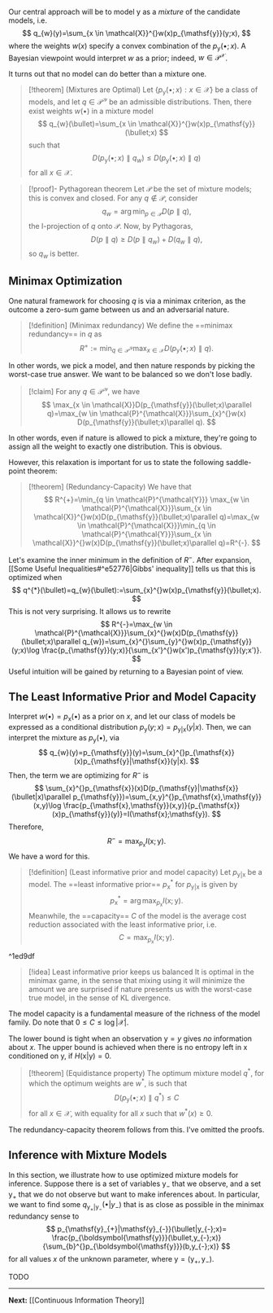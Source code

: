 Our central approach will be to model $\mathsf{y}$ as a *mixture* of the candidate models, i.e.
$$
q_{w}(y)=\sum_{x \in \mathcal{X}}^{}w(x)p_{\mathsf{y}}(y;x),
$$
where the weights $w(x)$ specify a convex combination of the $p_{\mathsf{y}}(\bullet;x)$. A Bayesian viewpoint would interpret $w$ as a prior; indeed, $w \in \mathcal{P}^{\mathcal{X}}$.

It turns out that no model can do better than a mixture one.

> [!theorem] (Mixtures are Optimal)
> Let $\{ p_{\mathsf{y}}(\bullet;x) : x \in \mathcal{X} \}$ be a class of models, and let $q\in \mathcal{P}^{\mathcal{Y}}$ be an admissible distributions. Then, there exist weights $w(\bullet)$ in a mixture model
> $$
> q_{w}(\bullet)=\sum_{x \in \mathcal{X}}^{}w(x)p_{\mathsf{y}}(\bullet;x)
> $$
> such that
> $$
> D(p_{\mathsf{y}}(\bullet;x)\parallel q_{w})\leq D(p_{\mathsf{y}}(\bullet;x)\parallel q)
> $$
> for all $x \in \mathcal{X}$. 
> 

> [!proof]- Pythagorean theorem
> Let $\mathcal{P}$ be the set of mixture models; this is convex and closed. For any $q\not\in \mathcal{P}$, consider
> $$
> q_{w}=\arg\min_{p \in \mathcal{P}}D(p\parallel q),
> $$
> the I-projection of $q$ onto $\mathcal{P}$. Now, by Pythagoras,
> $$
> D(p\parallel q)\geq D(p \parallel q_{w})+D(q_{w}\parallel q),
> $$
> so $q_{w}$ is better.

## Minimax Optimization

One natural framework for choosing $q$ is via a minimax criterion, as the outcome a zero-sum game between us and an adversarial nature. 

> [!definition] (Minimax redundancy)
> We define the ==minimax redundancy== in $q$ as
> $$
> R^{+}:=\min_{q \in \mathcal{P}^{\mathcal{Y}}}\max_{x \in \mathcal{X}} D(p_{\mathsf{y}}(\bullet;x)\parallel q).
> $$

In other words, we pick a model, and then nature responds by picking the worst-case true answer. We want to be balanced so we don't lose badly.

> [!claim]
> For any $q \in \mathcal{P}^{\mathcal{Y}}$, we have
> $$
> \max_{x \in \mathcal{X}}D(p_{\mathsf{y}}(\bullet;x)\parallel q)=\max_{w \in \mathcal{P}^{\mathcal{X}}}\sum_{x}^{}w(x) D(p_{\mathsf{y}}(\bullet;x)\parallel q).
> $$

In other words, even if nature is allowed to pick a mixture, they're going to assign all the weight to exactly one distribution. This is obvious.

However, this relaxation is important for us to state the following saddle-point theorem:

> [!theorem] (Redundancy-Capacity)
> We have that
> $$
> R^{+}=\min_{q \in \mathcal{P}^{\mathcal{Y}}} \max_{w \in \mathcal{P}^{\mathcal{X}}}\sum_{x \in \mathcal{X}}^{}w(x)D(p_{\mathsf{y}}(\bullet;x)\parallel q)=\max_{w \in \mathcal{P}^{\mathcal{X}}}\min_{q \in \mathcal{P}^{\mathcal{Y}}}\sum_{x \in \mathcal{X}}^{}w(x)D(p_{\mathsf{y}}(\bullet;x)\parallel q)=R^{-}.
> $$

Let's examine the inner minimum in the definition of $R^{-}$. After expansion, [[Some Useful Inequalities#^e52776|Gibbs' inequality]] tells us that this is optimized when
$$
q^{*}(\bullet)=q_{w}(\bullet):=\sum_{x}^{}w(x)p_{\mathsf{y}}(\bullet;x).
$$
This is not very surprising. It allows us to rewrite
$$
R^{-}=\max_{w \in \mathcal{P}^{\mathcal{X}}}\sum_{x}^{}w(x)D(p_{\mathsf{y}}(\bullet;x)\parallel q_{w})=\sum_{x}^{}\sum_{y}^{}w(x)p_{\mathsf{y}}(y;x)\log \frac{p_{\mathsf{y}}(y;x)}{\sum_{x'}^{}w(x')p_{\mathsf{y}}(y;x')}.
$$
Useful intuition will be gained by returning to a Bayesian point of view.

## The Least Informative Prior and Model Capacity

Interpret $w(\bullet)=p_{\mathsf{x}}(\bullet)$ as a prior on $x$, and let our class of models be expressed as a conditional distribution $p_{\mathsf{y}}(y;x)=p_{\mathsf{y}|\mathsf{x}}(y|x)$. Then, we can interpret the mixture as $p_{\mathsf{y}}(\bullet)$, via
$$
q_{w}(y)=p_{\mathsf{y}}(y)=\sum_{x}^{}p_{\mathsf{x}}(x)p_{\mathsf{y}|\mathsf{x}}(y|x).
$$
Then, the term we are optimizing for $R^{-}$ is
$$
\sum_{x}^{}p_{\mathsf{x}}(x)D(p_{\mathsf{y}|\mathsf{x}}(\bullet|x)\parallel p_{\mathsf{y}})=\sum_{x,y}^{}p_{\mathsf{x},\mathsf{y}}(x,y)\log \frac{p_{\mathsf{x},\mathsf{y}}(x,y)}{p_{\mathsf{x}}(x)p_{\mathsf{y}}(y)}=I(\mathsf{x};\mathsf{y}).
$$
Therefore,
$$
R^{-}=\max_{p_{\mathsf{x}}}I(\mathsf{x};\mathsf{y}).
$$
We have a word for this.

> [!definition] (Least informative prior and model capacity)
> Let $p_{\mathsf{y}|\mathsf{x}}$ be a model. The ==least informative prior== $p^{*}_{\mathsf{x}}$ for $p_{\mathsf{y}|\mathsf{x}}$ is given by
> $$
> p_{\mathsf{x}}^{*}=\arg\max_{p_{\mathsf{x}}} I(\mathsf{x};\mathsf{y}).
> $$
> Meanwhile, the ==capacity== $C$ of the model is the average cost reduction associated with the least informative prior, i.e.
> $$
> C=\max_{p_{\mathsf{x}}} I(\mathsf{x};\mathsf{y}).
> $$

^1ed9df

> [!idea] Least informative prior keeps us balanced
> It is optimal in the minimax game, in the sense that mixing using it will minimize the amount we are surprised if nature presents us with the worst-case true model, in the sense of KL divergence.

The model capacity is a fundamental measure of the richness of the model family. Do note that $0\leq C\leq \log|\mathcal{X}|$.

The lower bound is tight when an observation $\mathsf{y}=y$ gives *no* information about $x$. The upper bound is achieved when there is no entropy left in $\mathsf{x}$ conditioned on $\mathsf{y}$, if $H(\mathsf{x}|\mathsf{y})=0$. 

> [!theorem] (Equidistance property)
> The optimum mixture model $q^{*}$, for which the optimum weights are $w^{*}$, is such that
> $$
> D(p_{\mathsf{y}}(\bullet;x)\parallel q^{*})\leq C
> $$
> for all $x \in \mathcal{X}$, with equality for all $x$ such that $w^{*}(x)\geq 0$.

The redundancy-capacity theorem follows from this. I've omitted the proofs.

## Inference with Mixture Models

In this section, we illustrate how to use optimized mixture models for inference. Suppose there is a set of variables $\mathsf{y}_{-}$ that we observe, and a set $\mathsf{y}_{+}$ that we do not observe but want to make inferences about. In particular, we want to find some $q_{\mathsf{y}_{+}|\mathsf{y}_{-}}(\bullet|y_{-})$ that is as close as possible in the minimax redundancy sense to
$$
p_{\mathsf{y}_{+}|\mathsf{y}_{-}}(\bullet|y_{-};x)= \frac{p_{\boldsymbol{\mathsf{y}}}(\bullet,y_{-};x)}{\sum_{b}^{}p_{\boldsymbol{\mathsf{y}}}(b,y_{-};x)}
$$
for all values $x$ of the unknown parameter, where $\boldsymbol{\mathsf{y}}=(\mathsf{y}_{+},\mathsf{y}_{-})$.

TODO

---

**Next:** [[Continuous Information Theory]]


 